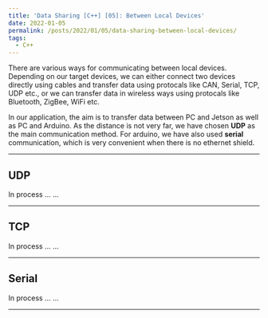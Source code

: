 ```yaml
---
title: 'Data Sharing [C++] [05]: Between Local Devices'
date: 2022-01-05
permalink: /posts/2022/01/05/data-sharing-between-local-devices/
tags:
  - C++
---
```


There are various ways for communicating between local devices. Depending on our target devices, we can either connect two devices directly using cables and transfer data using protocals like CAN, Serial, TCP, UDP etc., or we can transfer data in wireless ways using protocals like Bluetooth, ZigBee, WiFi etc. 

In our application, the aim is to transfer data between PC and Jetson as well as PC and Arduino. As the distance is not very far, we have chosen __UDP__ as the main communication method. For arduino, we have also used __serial__ communication, which is very convenient when there is no ethernet shield. 

---
## UDP
In process ... ...

---
## TCP
In process ... ...

---
## Serial
In process ... ...

---



